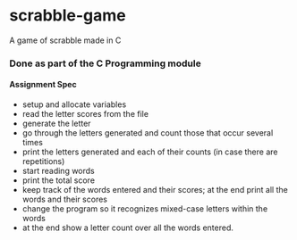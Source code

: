 # scrabble-game
A game of scrabble made in C

### Done as part of the C Programming module

#### Assignment Spec

* setup and allocate variables
* read the letter scores from the file
* generate the letter
* go through the letters generated and count those that occur several times
* print the letters generated and each of their counts (in case there are repetitions)
* start reading words
* print the total score
* keep track of the words entered and their scores; at the end print all the words and their scores
* change the program so it recognizes mixed-case letters within the words
* at the end show a letter count over all the words entered.
